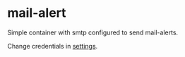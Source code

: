 # mail-alert

Simple container with smtp configured to send mail-alerts.

Change credentials in [settings](settings).
